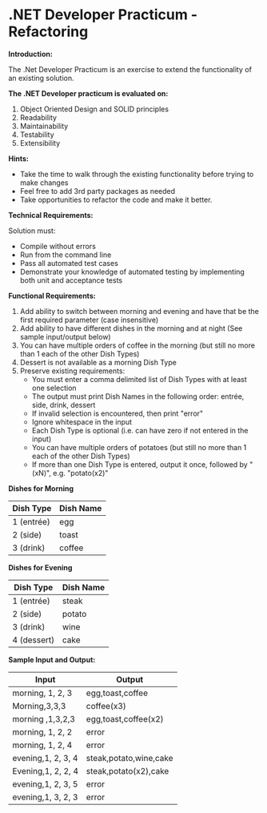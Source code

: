 # .NET Developer Practicum - Refactoring

**Introduction:**

The .Net Developer Practicum is an exercise to extend the functionality of an existing solution.

**The .NET Developer practicum is evaluated on:**

1. Object Oriented Design and SOLID principles
2. Readability
3. Maintainability
4. Testability
5. Extensibility

**Hints:**

- Take the time to walk through the existing functionality before trying to make changes
- Feel free to add 3rd party packages as needed
- Take opportunities to refactor the code and make it better.

**Technical Requirements:**

Solution must:

- Compile without errors
- Run from the command line
- Pass all automated test cases
- Demonstrate your knowledge of automated testing by implementing both unit and acceptance tests

**Functional Requirements:**

1. Add ability to switch between morning and evening and have that be the first required parameter (case insensitive)
2. Add ability to have different dishes in the morning and at night (See sample input/output below)
3. You can have multiple orders of coffee in the morning (but still no more than 1 each of the other Dish Types)
4. Dessert is not available as a morning Dish Type
5. Preserve existing requirements:
    - You must enter a comma delimited list of Dish Types with at least one selection
    - The output must print Dish Names in the following order: entrée, side, drink, dessert
    - If invalid selection is encountered, then print &quot;error&quot;
    - Ignore whitespace in the input
    - Each Dish Type is optional (i.e. can have zero if not entered in the input)
    - You can have multiple orders of potatoes (but still no more than 1 each of the other Dish Types)
    - If more than one Dish Type is entered, output it once, followed by &quot;(xN)&quot;, e.g. &quot;potato(x2)&quot;

**Dishes for Morning**

| **Dish Type** | **Dish Name** |
| --- | --- |
| 1 (entrée) | egg |
| 2 (side) | toast |
| 3 (drink) | coffee |

**Dishes for Evening**

| **Dish Type** | **Dish Name** |
| --- | --- |
| 1 (entrée) | steak |
| 2 (side) | potato |
| 3 (drink) | wine |
| 4 (dessert) | cake |

**Sample Input and Output:**

| **Input** | **Output** |
| --- | --- |
| morning, 1, 2, 3 | egg,toast,coffee |
| Morning,3,3,3 | coffee(x3) |
| morning ,1,3,2,3 | egg,toast,coffee(x2) |
| morning, 1, 2, 2 | error |
| morning, 1, 2, 4 | error |
| evening,1, 2, 3, 4 | steak,potato,wine,cake |
| Evening,1, 2, 2, 4 | steak,potato(x2),cake |
| evening,1, 2, 3, 5 | error |
| evening,1, 3, 2, 3 | error |
